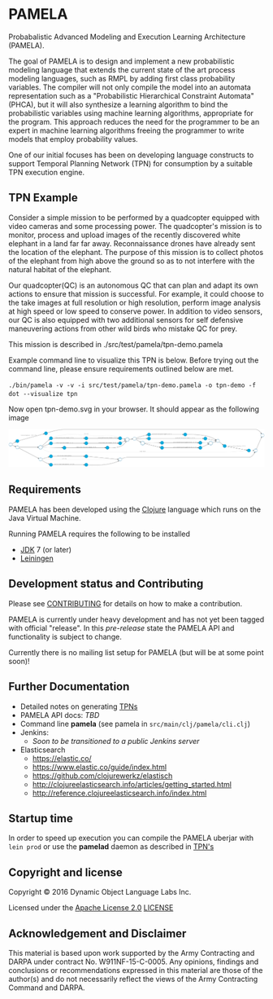 # PAMELA

Probabalistic Advanced Modeling and Execution Learning Architecture (PAMELA).

The goal of PAMELA is to design and implement a new probabilistic
modeling language that extends the current state of the art process modeling
languages, such as RMPL by adding first class probability
variables. The compiler will not only compile the model into an
automata representation such as a "Probabilistic Hierarchical
Constraint Automata" (PHCA), but it will also synthesize a learning
algorithm to bind the probabilistic variables using machine learning
algorithms, appropriate for the program. This approach reduces the
need for the programmer to be an expert in machine learning algorithms
freeing the programmer to write models that employ probability values.

One of our initial focuses has been on developing language constructs to support Temporal
Planning Network (TPN) for consumption by a suitable TPN execution engine.

## TPN Example

Consider a simple mission to be performed by a quadcopter equipped with video cameras and
some processing power. The quadcopter's mission is to monitor, process and upload images
of the recently discovered white elephant in a land far far away.  Reconnaissance drones
have already sent the location of the elephant.  The purpose of this mission is to
collect photos of the elephant from high above the ground so as to not interfere with the
natural habitat of the elephant.

Our quadcopter(QC) is an autonomous QC that can plan and adapt its own actions to ensure
that mission is successful. For example, it could choose to the take images at full resolution or
high resolution, perform image analysis at high speed or low speed to conserve power. In
addition to video sensors, our QC is also equipped with two additional sensors for self defensive
maneuvering actions from other wild birds who mistake QC for prey.

This mission is described in ./src/test/pamela/tpn-demo.pamela

Example command line to visualize this TPN is below. Before trying out the command line, please ensure requirements outlined below are met.

`./bin/pamela -v -v -i src/test/pamela/tpn-demo.pamela -o tpn-demo -f dot --visualize tpn
`

Now open tpn-demo.svg in your browser. It should appear as the following image

![TPN](doc/tpn-demo.png)

## Requirements

PAMELA has been developed using the [Clojure](http://clojure.org)
language which runs on the Java Virtual Machine.

Running PAMELA requires the following to be installed

* [JDK](http://www.oracle.com/technetwork/java/javase/downloads/index.html) 7 (or later)
* [Leiningen](http://leiningen.org/)

## Development status and Contributing

Please see [CONTRIBUTING](CONTRIBUTING.md) for details on
how to make a contribution.

PAMELA is currently under heavy development and has not yet been tagged with
official "release". In this *pre-release* state the PAMELA API and
functionality is subject to change.

Currently there is no mailing list setup for PAMELA (but will be
at some point soon)!

## Further Documentation

* Detailed notes on generating [TPNs](TPN.md)
* PAMELA API docs:  _TBD_
* Command line **pamela** (see pamela in `src/main/clj/pamela/cli.clj`)
* Jenkins:
    * _Soon to be transitioned to a public Jenkins server_
* Elasticsearch
    * https://elastic.co/
    * https://www.elastic.co/guide/index.html
    * https://github.com/clojurewerkz/elastisch
    * http://clojureelasticsearch.info/articles/getting_started.html
    * http://reference.clojureelasticsearch.info/index.html

## Startup time

In order to speed up execution you can compile the PAMELA uberjar with `lein prod` or use the **pamelad** daemon as described in [TPN's](TPN.md)

## Copyright and license

Copyright © 2016 Dynamic Object Language Labs Inc.

Licensed under the [Apache License 2.0](http://opensource.org/licenses/Apache-2.0) [LICENSE](LICENSE)

## Acknowledgement and Disclaimer

This material is based upon work supported by the Army Contracting and
DARPA under contract No. W911NF-15-C-0005.  Any opinions, findings and
conclusions or recommendations expressed in this material are those of
the author(s) and do not necessarily reflect the views of the Army
Contracting Command and DARPA.
